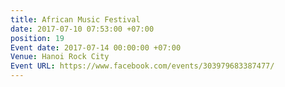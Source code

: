 ```yaml
---
title: African Music Festival
date: 2017-07-10 07:53:00 +07:00
position: 19
Event date: 2017-07-14 00:00:00 +07:00
Venue: Hanoi Rock City
Event URL: https://www.facebook.com/events/303979683387477/
---
```


